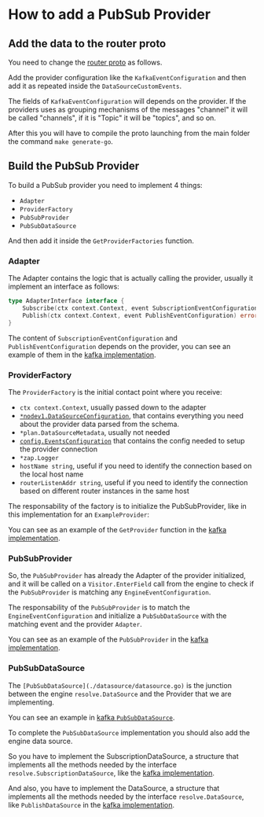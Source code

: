 
# How to add a PubSub Provider

## Add the data to the router proto

You need to change the [router proto](../../../proto/wg/cosmo/node/v1/node.proto) as follows.

Add the provider configuration like the `KafkaEventConfiguration` and then add it as repeated inside the `DataSourceCustomEvents`.

The fields of `KafkaEventConfiguration` will depends on the provider. If the providers uses as grouping mechanisms of the messages "channel" it will be called "channels", if it is "Topic" it will be "topics", and so on.

After this you will have to compile the proto launching from the main folder the command `make generate-go`.


## Build the PubSub Provider

To build a PubSub provider you need to implement 4 things:
- `Adapter`
- `ProviderFactory`
- `PubSubProvider`
- `PubSubDataSource`

And then add it inside the `GetProviderFactories` function.

### Adapter

The Adapter contains the logic that is actually calling the provider, usually it implement an interface as follows:

```go
type AdapterInterface interface {
	Subscribe(ctx context.Context, event SubscriptionEventConfiguration, updater resolve.SubscriptionUpdater) error
	Publish(ctx context.Context, event PublishEventConfiguration) error
}
```

The content of `SubscriptionEventConfiguration` and `PublishEventConfiguration` depends on the provider, you can see an example of them in the [kafka implementation](./kafka/pubsub_datasource.go).


### ProviderFactory

The `ProviderFactory` is the initial contact point where you receive:
- `ctx context.Context`, usually passed down to the adapter
- [`*nodev1.DataSourceConfiguration`](../../gen/proto/wg/cosmo/node/v1/node.pb.go#DataSourceConfiguration), that contains everything you need about the provider data parsed from the schema.
- `*plan.DataSourceMetadata`, usually not needed
- [`config.EventsConfiguration`](../config/config.go#EventsConfiguration) that contains the config needed to setup the provider connection
- `*zap.Logger`
- `hostName string`, useful if you need to identify the connection based on the local host name
- `routerListenAddr string`, useful if you need to identify the connection based on different router instances in the same host

The responsability of the factory is to initialize the PubSubProvider, like in this implementation for an `ExampleProvider`:

You can see as an example of the `GetProvider` function in the [kafka implementation](./kafka/provider.go).

### PubSubProvider

So, the `PubSubProvider` has already the Adapter of the provider initialized, and it will be called on a `Visitor.EnterField` call from the engine to check if the `PubSubProvider` is matching any `EngineEventConfiguration`.

The responsability of the `PubSubProvider` is to match the `EngineEventConfiguration` and initialize a `PubSubDataSource` with the matching event and the provider `Adapter`.

You can see as an example of the `PubSubProvider` in the [kafka implementation](./kafka/provider.go).

### PubSubDataSource

The `[PubSubDataSource](./datasource/datasource.go)` is the junction between the engine `resolve.DataSource` and the Provider that we are implementing.

You can see an example in [kafka `PubSubDataSource`](./kafka/pubsub_datasource.go).

To complete the `PubSubDataSource` implementation you should also add the engine data source.

So you have to implement the SubscriptionDataSource, a structure that implements all the methods needed by the interface `resolve.SubscriptionDataSource`, like the [kafka implementation](./kafka/engine_datasource.go).

And also, you have to implement the DataSource, a structure that implements all the methods needed by the interface `resolve.DataSource`, like `PublishDataSource` in the [kafka implementation](./kafka/pubsub_datasource.go).